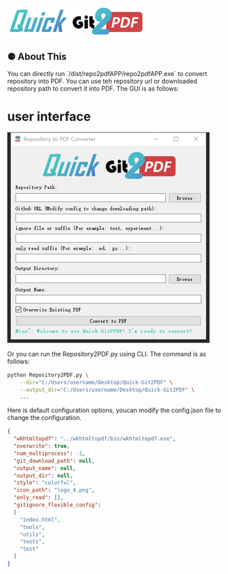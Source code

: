 
![image](logo.png)

<h2>⚈ About This</h2>
You can directly run `/dist/repo2pdfAPP/repo2pdfAPP.exe` to convert repository into PDF. You can use teh repository url or downloaded repository path to convert it into PDF. The GUI is as follows:

# user interface
![image](GUI.png)

Or you can run the Repository2PDF.py using CLI. The command is as follows:

```bash
python Repository2PDF.py \
    --dir="C:/Users/username/Desktop/Quick-Git2PDF" \
    --output_dir="C:/Users/username/Desktop/Quick-Git2PDF" \
    ...
```

Here is default configuration options, youcan modify the config.json file to change the configuration.
```json
{
  "wkhtmltopdf": "../wkhtmltopdf/bin/wkhtmltopdf.exe",
  "overwrite": true,
  "num_multiprocess": -1,
  "git_download_path": null,
  "output_name": null,
  "output_dir": null,
  "style": "colorful",
  "icon_path": "logo_4.png",
  "only_read": [],
  "gitignore_flexible_config":
  [
    "index.html",
    "tools",
    "utils",
    "tests",
    "test"
  ]
}
```


